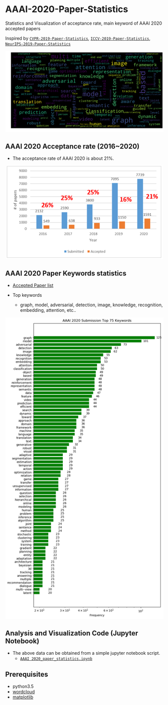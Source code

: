 # AAAI-2020-Paper-Statistics
Statistics and Visualization of acceptance rate, main keyword of AAAI 2020 accepted papers


Inspired by [`CVPR-2019-Paper-Statistics`](https://github.com/hoya012/CVPR-2019-Paper-Statistics), [`ICCV-2019-Paper-Statistics`](https://github.com/hoya012/ICCV-2019-Paper-Statistics), [`NeurIPS-2019-Paper-Statistics`](https://github.com/hoya012/NeurIPS-2019-Paper-Statistics)

<p align="center">
  <img width="600" src="https://github.com/hoya012/AAAI-2020-Paper-Statistics/blob/master/word_cloud.png">
</p>

## AAAI 2020 Acceptance rate (2016~2020)

- The acceptance rate of AAAI 2020 is  about 21%.

<p align="center">
  <img width="500" src="https://github.com/hoya012/AAAI-2020-Paper-Statistics/blob/master/acceptance_rate.PNG">
</p>


## AAAI 2020 Paper Keywords statistics
- [Accepted Paper list](https://aaai.org/Conferences/AAAI-20/wp-content/uploads/2020/01/AAAI-20-Accepted-Paper-List.pdf)

-  Top keywords 
   - graph, model, adversarial, detection, image, knowledge, recognition, embedding, attention, etc..

<p align="center">
  <img width="1000" src="https://github.com/hoya012/AAAI-2020-Paper-Statistics/blob/master/top_keywords.png">
</p>

## Analysis and Visualization Code (Jupyter Notebook)

- The above data can be obtained from a simple jupyter notebook script.
   - [`AAAI 2020_paper_statistics.ipynb`](https://github.com/hoya012/AAAI-2020-Paper-Statistics/blob/master/AAAI2020_paper_statistics.ipynb)

## Prerequisites
- python3.5
- [wordcloud](https://pypi.org/project/wordcloud/)
- [matplotlib](https://matplotlib.org/)
